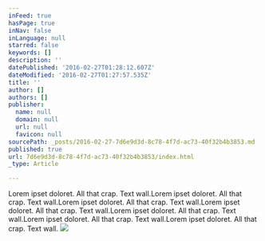 ```yaml
---
inFeed: true
hasPage: true
inNav: false
inLanguage: null
starred: false
keywords: []
description: ''
datePublished: '2016-02-27T01:28:12.607Z'
dateModified: '2016-02-27T01:27:57.535Z'
title: ''
author: []
authors: []
publisher:
  name: null
  domain: null
  url: null
  favicon: null
sourcePath: _posts/2016-02-27-7d6e9d3d-8c78-4f7d-ac73-40f32b4b3853.md
published: true
url: 7d6e9d3d-8c78-4f7d-ac73-40f32b4b3853/index.html
_type: Article

---
```

Lorem ipset doloret.  All that crap. Text wall.Lorem ipset doloret.  All that crap. Text wall.Lorem ipset doloret.  All that crap. Text wall.Lorem ipset doloret.  All that crap. Text wall.Lorem ipset doloret.  All that crap. Text wall.Lorem ipset doloret.  All that crap. Text wall.Lorem ipset doloret.  All that crap. Text wall.
![](https://the-grid-user-content.s3-us-west-2.amazonaws.com/2230f878-f25f-483b-aeed-03122054054d.JPG)